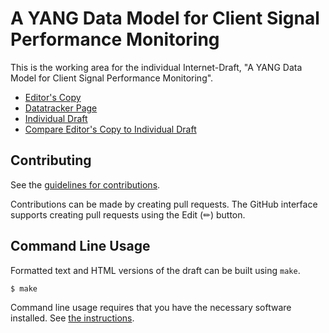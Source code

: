 # A YANG Data Model for Client Signal Performance Monitoring

This is the working area for the individual Internet-Draft, "A YANG Data Model for Client Signal Performance Monitoring".

* [Editor's Copy](https://haomianzheng.github.io/ccamp-client-pm-yang/#go.draft-zheng-ccamp-client-pm-yang.html)
* [Datatracker Page](https://datatracker.ietf.org/doc/draft-zheng-ccamp-client-pm-yang)
* [Individual Draft](https://datatracker.ietf.org/doc/html/draft-zheng-ccamp-client-pm-yang)
* [Compare Editor's Copy to Individual Draft](https://haomianzheng.github.io/ccamp-client-pm-yang/#go.draft-zheng-ccamp-client-pm-yang.diff)


## Contributing

See the
[guidelines for contributions](https://github.com/haomianzheng/ccamp-client-pm-yang/blob/main/CONTRIBUTING.md).

Contributions can be made by creating pull requests.
The GitHub interface supports creating pull requests using the Edit (✏) button.


## Command Line Usage

Formatted text and HTML versions of the draft can be built using `make`.

```sh
$ make
```

Command line usage requires that you have the necessary software installed.  See
[the instructions](https://github.com/martinthomson/i-d-template/blob/main/doc/SETUP.md).

